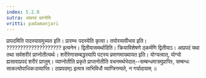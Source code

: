 ```yaml
---
index: 5.2.8
sutra: आप्रपदं प्राप्नोति
vritti: padamanjari
---
```


 प्रापदमिति पादस्याग्रमुच्यत इति। प्रारम्भः पदस्येति कृत्वा। तयोरव्ययीभाव इति। ???????????????????? इत्यनेन। द्वितीयासमर्थादिति। क्रियाविशेषणे ठ्कर्मणि द्वितीयाऽ। आप्रपदं यथा तथा सर्वशरीरं प्राप्नोतीत्यर्थः। शरीरेणासम्बद्धस्यापि पटस्य प्रमाणमाख्यायत इति। योग्यत्वात्, योग्यो ह्यसावाप्रपदं शरीरं प्राप्तुम्। व्याप्नोतीति प्रकृते प्राप्तनोतीति वचनमर्थभेदात्--सम्बन्धमात्रमुप्राप्तिः, सम्बन्धः साकल्योपाधिकःउव्याप्तिः। ठाप्रपदम्ऽ इत्यत्र त्वभिविधौ व्याप्त्रिगम्यते, न गर्यादायाम् ॥